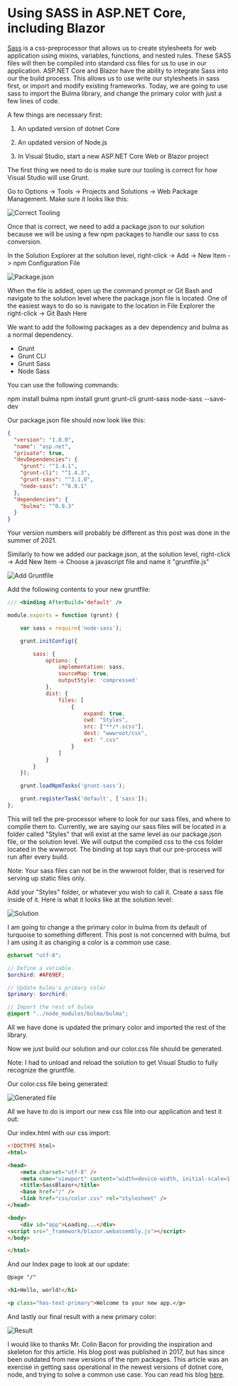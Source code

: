 # Using SASS in ASP.NET Core, including Blazor

[Sass](https://sass-lang.com/) is a css-preprocessor that allows us to create stylesheets for web application using mixins, variables, functions, and nested rules. These SASS files will then be compiled into standard css files for us to use in our application. ASP.NET Core and Blazor have the ability to integrate Sass into our the build process. This allows us to use write our stylesheets in sass first, or import and modify existing frameworks. Today, we are going to use sass to import the Bulma library, and change the primary color with just a few lines of code.

A few things are necessary first:

1) An updated version of dotnet Core

2) An updated version of Node.js

3) In Visual Studio, start a new ASP.NET Core Web or Blazor project

The first thing we need to do is make sure our tooling is correct for how Visual Studio will use Grunt.

Go to Options -> Tools -> Projects and Solutions -> Web Package Management. Make sure it looks like this:

![Correct Tooling](ide-tooling.png)

Once that is correct, we need to add a package.json to our solution because we will be using a few npm packages to handle our sass to css conversion.

In the Solution Explorer at the solution level, right-click -> Add -> New Item -> npm Configuration File

![Package.json](package-json.png)

When the file is added, open up the command prompt or Git Bash and navigate to the solution level where the package.json file is located. One of the easiest ways to do so is navigate to the location in File Explorer the right-click -> Git Bash Here

We want to add the following packages as a dev dependency and bulma as a normal dependency.

- Grunt
- Grunt CLI
- Grunt Sass
- Node Sass

You can use the following commands:

npm install bulma
npm install grunt grunt-cli grunt-sass node-sass --save-dev

Our package.json file should now look like this:

```json
{
  "version": "1.0.0",
  "name": "asp.net",
  "private": true,
  "devDependencies": {
    "grunt": "^1.4.1",
    "grunt-cli": "^1.4.3",
    "grunt-sass": "^3.1.0",
    "node-sass": "^6.0.1"
  },
  "dependencies": {
    "bulma": "^0.9.3"
  }
}
```

Your version numbers will probably be different as this post was done in the summer of 2021.

Similarly to how we added our package.json, at the solution level, right-click -> Add New Item -> Choose a javascript file and name it "gruntfile.js"

![Add Gruntfile](add-gruntfile.png)

Add the following contents to your new gruntfile:

```javascript
/// <binding AfterBuild='default' />

module.exports = function (grunt) {

    var sass = require('node-sass');

    grunt.initConfig({

        sass: {
            options: {
                implementation: sass,
                sourceMap: true,
                outputStyle: 'compressed'
            },
            dist: {
                files: [
                    {
                        expand: true,
                        cwd: "Styles",
                        src: ["**/*.scss"],
                        dest: "wwwroot/css",
                        ext: ".css"
                    }
                ]
            }
        }
    });

    grunt.loadNpmTasks('grunt-sass');

    grunt.registerTask('default', ['sass']);
};
```

This will tell the pre-processor where to look for our sass files, and where to compile them to. Currently, we are saying our sass files will be located in a folder called "Styles" that will exist at the same level as our package.json file, or the solution level. We will output the compiled css to the css folder located in the wwwroot. The binding at top says that our pre-process will run after every build.

Note: Your sass files can not be in the wwwroot folder, that is reserved for serving up static files only.

Add your "Styles" folder, or whatever you wish to call it. Create a sass file inside of it. Here is what it looks like at the solution level:

![Solution](solution.png)

I am going to change a the primary color in bulma from its default of turquoise to something different. This post is not concerned with bulma, but I am using it as changing a color is a common use case.

```scss
@charset "utf-8";

// Define a variable.
$orchird: #AF69EF;

// Update bulma's primary color
$primary: $orchird;

// Import the rest of bulma
@import "../node_modules/bulma/bulma";

```

All we have done is updated the primary color and imported the rest of the library.

Now we just build our solution and our color.css file should be generated.

Note: I had to unload and reload the solution to get Visual Studio to fully recognize the gruntfile.

Our color.css file being generated:

![Generated file](generated-file.png)

All we have to do is import our new css file into our application and test it out:

Our index.html with our css import:

```html
<!DOCTYPE html>
<html>

<head>
    <meta charset="utf-8" />
    <meta name="viewport" content="width=device-width, initial-scale=1.0, maximum-scale=1.0, user-scalable=no" />
    <title>SassBlazor</title>
    <base href="/" />
    <link href="css/color.css" rel="stylesheet" />
</head>

<body>
    <div id="app">Loading...</div>
<script src="_framework/blazor.webassembly.js"></script>
</body>

</html>
```

And our Index page to look at our update:

```html
@page "/"

<h1>Hello, world!</h1>

<p class="has-text-primary">Welcome to your new app.</p>
```

And lastly our final result with a new primary color:

![Result](result.png)

I would like to thanks Mr. Colin Bacon for providing the inspiration and skeleton for this article. His blog post was published in 2017, but has since been outdated from new versions of the npm packages. This article was an exercise in getting sass operational in the newest versions of dotnet core, node, and trying to solve a common use case. You can read his blog [here](https://www.iambacon.co.uk/blog/how-to-use-sass-in-asp-net-core-2-0-mvc).